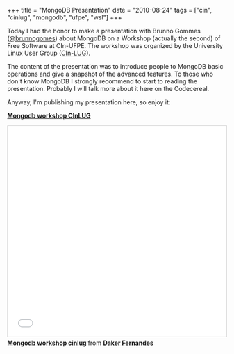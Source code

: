 +++
title = "MongoDB Presentation"
date = "2010-08-24"
tags = ["cin", "cinlug", "mongodb", "ufpe", "wsl"]
+++

Today I had the honor to make a presentation with Brunno Gommes
([@brunnogomes](http://twitter.com/brunnogomes)) about MongoDB on a
Workshop (actually the second) of Free Software at CIn-UFPE. The
workshop was organized by the University Linux User Group
([CIn-LUG](http://cinlug-br.org/)).

The content of the presentation was to introduce people to MongoDB
basic operations and give a snapshot of the advanced features. To those
who don't know MongoDB I strongly recommend to start to reading the
presentation. Probably I will talk more about it here on the
Codecereal.

Anyway, I'm publishing my presentation here, so enjoy it:

**[Mongodb workshop CInLUG](http://www.slideshare.net/dakerfp/mongodb-workshop-cinlug "Mongodb workshop cinlug")**

<iframe src="//www.slideshare.net/slideshow/embed_code/key/wAztPSDQTkitfM" width="595" height="485" frameborder="0" marginwidth="0" marginheight="0" scrolling="no" style="border:1px solid #CCC; border-width:1px; margin-bottom:5px; max-width: 100%;" allowfullscreen> </iframe> <div style="margin-bottom:5px"> <strong> <a href="//www.slideshare.net/dakerfp/mongodb-workshop-cinlug" title="Mongodb workshop cinlug" target="_blank">Mongodb workshop cinlug</a> </strong> from <strong><a href="//www.slideshare.net/dakerfp" target="_blank">Daker Fernandes</a></strong> </div>
